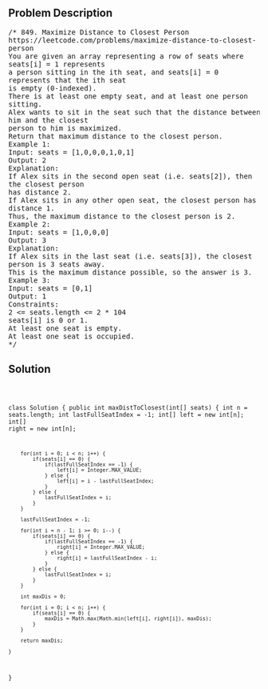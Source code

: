 <!--
<style>
  body { font-family: Arial, sans-serif; }
  .container { max-width: 100%; margin: 0 auto; padding: 10px; }
  .comment-block { max-width: 30%; background-color: #f9f9f9; padding: 10px; border-left: 5px solid #ccc; overflow-wrap: break-word; white-space: pre-wrap; }
  .code-block { background-color: #f4f4f4; padding: 10px; border: 1px solid #ddd; overflow-wrap: break-word; white-space: pre-wrap; }
</style>
-->

<div class='container'>
<h2>Problem Description</h2>
<div class='comment-block'>
<pre>
/* 849. Maximize Distance to Closest Person
https://leetcode.com/problems/maximize-distance-to-closest-
person
You are given an array representing a row of seats where
seats[i] = 1 represents
a person sitting in the ith seat, and seats[i] = 0
represents that the ith seat
is empty (0-indexed).
There is at least one empty seat, and at least one person
sitting.
Alex wants to sit in the seat such that the distance between
him and the closest
person to him is maximized.
Return that maximum distance to the closest person.
Example 1:
Input: seats = [1,0,0,0,1,0,1]
Output: 2
Explanation:
If Alex sits in the second open seat (i.e. seats[2]), then
the closest person
has distance 2.
If Alex sits in any other open seat, the closest person has
distance 1.
Thus, the maximum distance to the closest person is 2.
Example 2:
Input: seats = [1,0,0,0]
Output: 3
Explanation:
If Alex sits in the last seat (i.e. seats[3]), the closest
person is 3 seats away.
This is the maximum distance possible, so the answer is 3.
Example 3:
Input: seats = [0,1]
Output: 1
Constraints:
2 <= seats.length <= 2 * 104
seats[i] is 0 or 1.
At least one seat is empty.
At least one seat is occupied.
*/
</pre>
</div>

<h2>Solution</h2>
<div class='code-block'>
<pre><code class='language-java'>

class Solution {
    public int maxDistToClosest(int[] seats) {
        int n = seats.length;
        int lastFullSeatIndex = -1;
        int[] left = new int[n];
        int[] right = new int[n];

        for(int i = 0; i < n; i++) {
            if(seats[i] == 0) {
                if(lastFullSeatIndex == -1) {
                    left[i] = Integer.MAX_VALUE;
                } else {
                    left[i] = i - lastFullSeatIndex;
                } 
            } else {
                lastFullSeatIndex = i;
            }
        }

        lastFullSeatIndex = -1;

        for(int i = n - 1; i >= 0; i--) {
            if(seats[i] == 0) {
                if(lastFullSeatIndex == -1) {
                    right[i] = Integer.MAX_VALUE;
                } else {
                    right[i] = lastFullSeatIndex - i;
                }
            } else {
                lastFullSeatIndex = i;
            }
        }

        int maxDis = 0;

        for(int i = 0; i < n; i++) {
            if(seats[i] == 0) {
                maxDis = Math.max(Math.min(left[i], right[i]), maxDis);
            }
        }

        return maxDis;
        
    }
}</code></pre>
</div>
</div>
